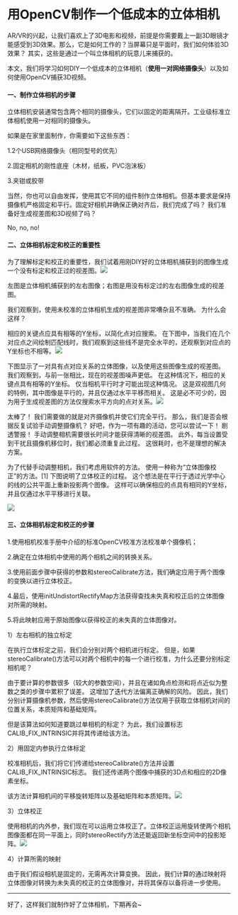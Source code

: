 # 用OpenCV制作一个低成本的立体相机

AR/VR的兴起，让我们喜欢上了3D电影和视频，前提是你需要戴上一副3D眼镜才能感受到3D效果。那么，它是如何工作的？当屏幕只是平面时，我们如何体验3D效果？ 其实，这些是通过一个叫立体相机的玩意儿来捕获的。

本文，我们将学习如何DIY一个低成本的立体相机（**使用一对网络摄像头**）以及如何使用OpenCV捕获3D视频。

#### 一、制作立体相机的步骤

立体相机安装通常包含两个相同的摄像头，它们以固定的距离隔开。工业级标准立体相机使用一对相同的摄像头。

如果是在家里面制作，你需要如下这些东西：

1.2个USB网络摄像头（相同型号的优先）

2.固定相机的刚性底座（木材，纸板，PVC泡沫板）

3.夹钳或胶带

当然，你也可以自由发挥，使用其它不同的组件制作立体相机。但基本要求是保持摄像机严格固定和平行。固定好相机并确保正确对齐后，我们完成了吗？ 我们准备好生成视差图和3D视频了吗？

No, no, no!

#### 二、立体相机标定和校正的重要性

为了理解标定和校正的重要性，我们试着用刚DIY好的立体相机捕获到的图像生成一个没有标定和校正过的视差图。![](/3D视觉工坊/media/立体相机-1.png)

左图是立体相机捕获到的左右图像；右图是用没有标定过的左右图像生成的视差图。

我们观察到，使用未校准的立体相机生成的视差图非常嘈杂且不准确。 为什么会这样？

相应的关键点应具有相等的Y坐标，以简化点对应搜索。 在下图中，当我们在几个对应点之间绘制匹配线时，我们观察到这些线不是完全水平的，还观察到对应点的Y坐标也不相等。![](/3D视觉工坊/media/立体相机-2.png)

下图显示了一对具有点对应关系的立体图像，以及使用这些图像生成的视差图。 我们观察到，与前一张相比，现在的视差图噪声更低。 在这种情况下，相应的关键点具有相等的Y坐标。 仅当相机平行时才可能出现这种情况。 这是双视图几何的特例，其中图像是平行的，并且仅通过水平平移而相关。 这是必不可少的，因为用于生成视差图的方法仅搜索水平方向的点对关系。![](/3D视觉工坊/media/立体相机-3.png)

太棒了！ 我们需要做的就是对齐摄像机并使它们完全平行。 那么，我们是否会根据反复试验手动调整摄像机？ 好吧，作为一项有趣的活动，您可以尝试一下！ 剧透警报！ 手动调整相机需要很长时间才能获得清晰的视差图。 此外，每当设置受到干扰且摄像机移位时，我们都必须重复此过程。 这很耗时，也不是理想的解决方案。

为了代替手动调整相机，我们考虑用软件的方法。 使用一种称为“立体图像校正”的方法。\[1\] 下图说明了立体校正的过程。 这个想法是在平行于透过光学中心的线的公共平面上重新投影两个图像。 这样可以确保相应的点具有相同的Y坐标，并且仅通过水平平移进行关联。

![](/3D视觉工坊/media/立体相机-4.png)

#### 三、立体相机标定和校正的步骤

1.使用相机校准手册中介绍的标准OpenCV校准方法校准单个摄像机；

2.确定在立体相机中使用的两个相机之间的转换关系。

3.使用前面步骤中获得的参数和stereoCalibrate方法，我们确定应用于两个图像的变换以进行立体校正。

4.最后，使用initUndistortRectifyMap方法获得查找未失真和校正后的立体图像对所需的映射。

5.将此映射应用于原始图像以获得校正的未失真的立体图像对。

1）左右相机的独立标定

在执行立体标定之前，我们会分别对两个相机进行标定。 但是，如果stereoCalibrate\(\)方法可以对两个相机中的每一个进行校准，为什么还要分别标定相机呢？

由于要计算的参数很多（较大的参数空间），并且在诸如角点检测和将点近似为整数之类的步骤中累积了误差。 这增加了迭代方法偏离正确解的风险。 因此，我们分别计算摄像机参数，然后使用stereoCalibrate\(\)方法仅用于获取立体相机对间的位置关系，本质矩阵和基础矩阵。

但是该算法如何知道要跳过单相机的标定？ 为此，我们设置标志CALIB\_FIX\_INTRINSIC并将其传递给该方法。

2）用固定内参执行立体标定

校准相机后，我们将它们传递给stereoCalibrate\(\)方法并设置CALIB\_FIX\_INTRINSIC标志。 我们还传递两个图像中捕获的3D点和相应的2D像素坐标。

该方法计算相机间的平移旋转矩阵以及基础矩阵和本质矩阵。![](/3D视觉工坊/media/立体相机-5.png)

3）立体校正

使用相机的内外参，我们现在可以运用立体校正了。立体校正运用旋转使两个相机图像面都在同一平面上，同时stereoRectify方法还能返回新坐标空间中的投影矩阵。![](/3D视觉工坊/media/立体相机-6.png)

4）计算所需的映射

由于我们假设相机是固定的，无需再次计算变换。 因此，我们计算的通过映射将立体图像对转换为未失真的校正的立体图像对，并将其保存以备将进一步使用。

---

好了，这样我们就制作好了立体相机，下期再会~

